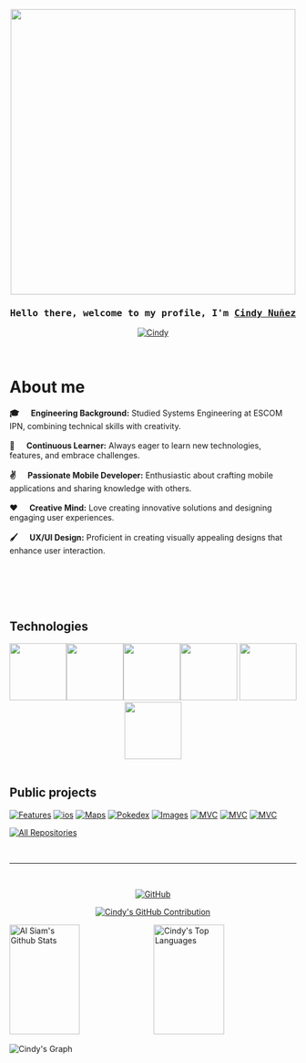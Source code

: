 <p align="center"><img src="https://user-images.githubusercontent.com/74038190/212747903-e9bdf048-2dc8-41f9-b973-0e72ff07bfba.gif" width="500"></p>
<h3 align="center">
        <samp> Hello there, welcome to my profile, I'm
                <b><a target="_blank" href="https://www.linkedin.com/in/cintia-estefania-nu%C3%B1ez-valdovinos-21a457218?utm_source=share&utm_campaign=share_via&utm_content=profile&utm_medium=android_app">Cindy Nuñez</a></b>
        </samp>
</h3>

<p align="center">
 <a href="https://www.linkedin.com/in/cintia-estefania-nu%C3%B1ez-valdovinos-21a457218?utm_source=share&utm_campaign=share_via&utm_content=profile&utm_medium=android_app" target="_blank">
  <img src="https://img.shields.io/badge/LinkedIn-0077B5?style=for-the-badge&logo=linkedin&logoColor=white" alt="Cindy"/>
 </a>
</p><br />

 # About me 
<p>
  <strong>🎓 &emsp; Engineering Background:</strong> Studied Systems Engineering at ESCOM IPN, combining technical skills with creativity.<br/><br/>
  <strong>🌟 &emsp; Continuous Learner:</strong> Always eager to learn new technologies, features, and embrace challenges. <br/><br/>
  <strong>✌️ &emsp; Passionate Mobile Developer:</strong> Enthusiastic about crafting mobile applications and sharing knowledge with others.<br/><br/>
  <strong>❤️ &emsp; Creative Mind:</strong> Love creating innovative solutions and designing engaging user experiences.<br/><br/>
  <strong>🖌️ &emsp; UX/UI Design:</strong> Proficient in creating visually appealing designs that enhance user interaction.<br/><br/>
</p>

<br/>
<br/>
<br/>

## Technologies
<div align="center">
<img src="https://user-images.githubusercontent.com/74038190/212281763-e6ecd7ef-c4aa-45b6-a97c-f33f6bb592bd.gif" width="100"><img src="https://user-images.githubusercontent.com/74038190/212281780-0afd9616-8310-46e9-a898-c4f5269f1387.gif" width="100"><img src="https://user-images.githubusercontent.com/74038190/212257468-1e9a91f1-b626-4baa-b15d-5c385dfa7ed2.gif" width="100"><img src="https://user-images.githubusercontent.com/74038190/212257465-7ce8d493-cac5-494e-982a-5a9deb852c4b.gif" width="100">
<img src="https://user-images.githubusercontent.com/74038190/212281756-450d3ffa-9335-4b98-a965-db8a18fee927.gif" width="100"><img src="https://user-images.githubusercontent.com/74038190/212281775-b468df30-4edc-4bf8-a4ee-f52e1aaddc86.gif" width="100">
</div>
<br/>

## Public projects
[![Features](https://github-readme-stats.vercel.app/api/pin/?username=Cintia333Nun&repo=TestFeatures&border_color=7F3FBF&bg_color=0D1117&title_color=C9D1D9&text_color=8B949E&icon_color=7F3FBF)](https://github.com/Cintia333Nun/TestFeatures)
[![ios](https://github-readme-stats.vercel.app/api/pin/?username=Cintia333Nun&repo=CalculadoraIOS&border_color=7F3FBF&bg_color=0D1117&title_color=C9D1D9&text_color=8B949E&icon_color=7F3FBF)](https://github.com/Cintia333Nun/CalculadoraIOS)
[![Maps](https://github-readme-stats.vercel.app/api/pin/?username=Cintia333Nun&repo=MapAndAlarms&border_color=7F3FBF&bg_color=0D1117&title_color=C9D1D9&text_color=8B949E&icon_color=7F3FBF)](https://github.com/Cintia333Nun/MapAndAlarms)
[![Pokedex](https://github-readme-stats.vercel.app/api/pin/?username=Cintia333Nun&repo=AndroidPokedexCompose&border_color=7F3FBF&bg_color=0D1117&title_color=C9D1D9&text_color=8B949E&icon_color=7F3FBF)](https://github.com/Cintia333Nun/AndroidPokedexCompose)
[![Images](https://github-readme-stats.vercel.app/api/pin/?username=Cintia333Nun&repo=AnalisisDeImagenes&border_color=7F3FBF&bg_color=0D1117&title_color=C9D1D9&text_color=8B949E&icon_color=7F3FBF)](https://github.com/Cintia333Nun/AnalisisDeImagenes)
[![MVC](https://github-readme-stats.vercel.app/api/pin/?username=Cintia333Nun&repo=MyTranslateApp&border_color=7F3FBF&bg_color=0D1117&title_color=C9D1D9&text_color=8B949E&icon_color=7F3FBF)](https://github.com/Cintia333Nun/MyTranslateApp)
[![MVC](https://github-readme-stats.vercel.app/api/pin/?username=Cintia333Nun&repo=MVC_iOS_APP&border_color=7F3FBF&bg_color=0D1117&title_color=C9D1D9&text_color=8B949E&icon_color=7F3FBF)](https://github.com/Cintia333Nun/MVC_iOS_APP)
[![MVC](https://github-readme-stats.vercel.app/api/pin/?username=Cintia333Nun&repo=GamesStoreCompose&border_color=7F3FBF&bg_color=0D1117&title_color=C9D1D9&text_color=8B949E&icon_color=7F3FBF)](https://github.com/Cintia333Nun/GamesStoreCompose)

<p align="left">
  <a href="https://github.com/Cintia333Nun?tab=repositories" target="_blank"><img alt="All Repositories" title="All Repositories" src="https://img.shields.io/badge/-All%20Repos-2962FF?style=for-the-badge&logo=koding&logoColor=white"/></a>
</p>

<br/>
<hr/>
<br/>

<p align="center">
  <a href="https://github.com/Cintia333Nun">
    <img src="https://github-readme-streak-stats.herokuapp.com/?user=Cintia333Nun&theme=radical&border=7F3FBF&background=0D1117" alt="GitHub"/>
  </a>
</p>

<p align="center">
  <a href="https://github.com/Cintia333Nun">
    <img src="https://github-profile-summary-cards.vercel.app/api/cards/profile-details?username=Cintia333Nun&theme=radical" alt="Cindy's GitHub Contribution"/>
  </a>
</p>

<a> 
    <a href="https://github.com/Cintia333Nun">
      <img alt="Al Siam's Github Stats" src="https://denvercoder1-github-readme-stats.vercel.app/api?username=Cintia333Nun&show_icons=true&count_private=true&theme=react&border_color=7F3FBF&bg_color=0D1117&title_color=F85D7F&icon_color=F8D866" height="192px" width="49.5%"/></a>
  <a href="https://github.com/Cintia333Nun">
    <img alt="Cindy's Top Languages" src="https://denvercoder1-github-readme-stats.vercel.app/api/top-langs/?username=Cintia333Nun&langs_count=8&layout=compact&theme=react&border_color=7F3FBF&bg_color=0D1117&title_color=F85D7F&icon_color=F8D866" height="192px" width="49.5%"/></a>
  <br/>
</a>


![Cindy's Graph](https://github-readme-activity-graph.vercel.app/graph?username=Cintia333Nun&custom_title=Cindy's%20GitHub%20Activity%20Graph&bg_color=0D1117&color=7F3FBF&line=7F3FBF&point=7F3FBF&area_color=FFFFFF&title_color=FFFFFF&area=true)
